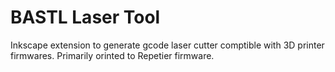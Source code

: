 # BASTL Laser Tool

Inkscape extension to generate gcode laser cutter comptible with 3D printer firmwares. Primarily orinted to
Repetier firmware.

